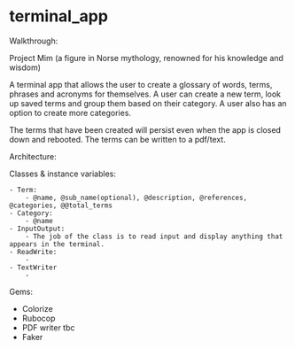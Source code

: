 # terminal_app

Walkthrough:

Project Mim (a figure in Norse mythology, renowned for his knowledge and wisdom)

A terminal app that allows the user to create a glossary of words, terms, phrases and acronyms for themselves. A user can create a new term, look up saved terms and group them based on their category. A user also has an option to create more categories.

The terms that have been created will persist even when the app is closed down and rebooted. The terms can be written to a pdf/text.

Architecture:

Classes & instance variables:

    - Term:
        - @name, @sub_name(optional), @description, @references, @categories, @@total_terms
    - Category:
        - @name
    - InputOutput:
        - The job of the class is to read input and display anything that appears in the terminal.
    - ReadWrite:
        -
    - TextWriter
        -

Gems:

- Colorize
- Rubocop
- PDF writer tbc
- Faker

